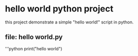 # hello world python project

this project demonstrate a simple "hello world!" script in python.

## file: hello world.py

'''python
print("hello world")

